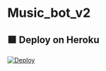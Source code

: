 # Music_bot_v2

## 🟪 Deploy on Heroku

[![Deploy](https://www.herokucdn.com/deploy/button.svg)](https://heroku.com/deploy?template=https://github.com/Lallu-lallus/Music_bot_v2)
